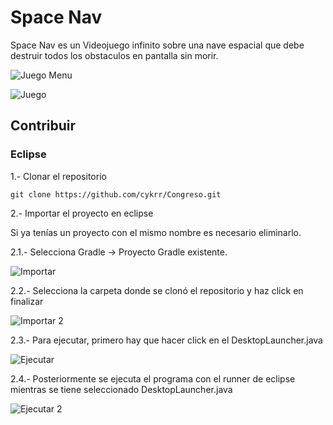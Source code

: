 # Space Nav

Space Nav es un Videojuego infinito sobre una nave espacial que debe destruir todos los obstaculos en pantalla sin morir.

![Juego Menu](https://drive.google.com/uc?export=view&id=1oCIB15vBNlbsgk8OZFhfhJaoXf0JWAWX)

![Juego](https://drive.google.com/uc?export=view&id=1uLOz7vLl4-CUIWpdhaOR7SZrd4gahAm7)

## Contribuir

### Eclipse

1.- Clonar el repositorio

```git clone https://github.com/cykrr/Congreso.git```

2.- Importar el proyecto en eclipse

Si ya tenías un proyecto con el mismo nombre es  necesario eliminarlo.

2.1.- Selecciona Gradle -> Proyecto Gradle existente.

![Importar](https://drive.google.com/uc?export=view&id=17ggBSmjXfWZ71i2udc87y-aL5bolaiCq)

2.2.- Selecciona la carpeta donde se clonó el repositorio y haz click en finalizar

![Importar 2](https://drive.google.com/uc?export=view&id=12OtorDH5m1W31n2HbtA9bt902C-yi1Ch)

2.3.- Para ejecutar, primero hay que hacer click en el DesktopLauncher.java

![Ejecutar](https://drive.google.com/uc?export=view&id=1ODXQcYKNL7CZe7rwK0hx-SS9mLvYSCm3)

2.4.- Posteriormente se ejecuta el programa con el runner de eclipse mientras se tiene seleccionado DesktopLauncher.java 

![Ejecutar 2](https://drive.google.com/uc?export=view&id=1bJXl_jU6vbCn-7-eyEZlirHhHZ9Oupi0)




